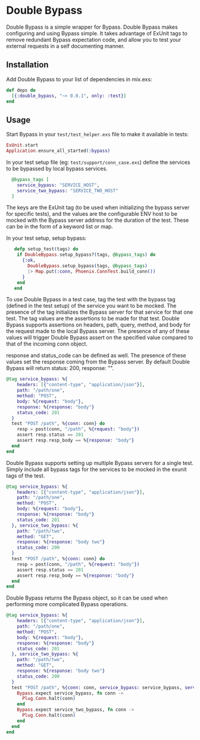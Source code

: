 # Double Bypass

Double Bypass is a simple wrapper for Bypass.  Double Bypass makes configuring and using Bypass simple.  It takes advantage of ExUnit tags to remove redundant Bypass expectation code, and allow you to test your external requests in a self documenting manner.

## Installation

Add Double Bypass to your list of dependencies in mix.exs:

```elixir
def deps do
  [{:double_bypass, "~> 0.0.1", only: :test}]
end
```

## Usage

Start Bypass in your `test/test_helper.exs` file to make it available in tests:

```elixir
ExUnit.start
Application.ensure_all_started(:bypass)
```

In your test setup file (eg: `test/support/conn_case.exs`) define the services to be bypassed by local bypass services.

```elixir
  @bypass_tags [
    service_bypass: "SERVICE_HOST",
    service_two_bypass: "SERVICE_TWO_HOST"
  ]
 ```
The keys are the ExUnit tag (to be used when initializing the bypass server for specific tests), and the values are the configurable ENV host to be mocked with the Bypass server address for the duration of the test. These can be in the form of a keyword list or map.

In your test setup, setup bypass:

```elixir
   defp setup_test(tags) do
    if DoubleBypass.setup_bypass?(tags, @bypass_tags) do
      {:ok,
        DoubleBypass.setup_bypass(tags, @bypass_tags)
        |> Map.put(:conn, Phoenix.ConnTest.build_conn())
      }
    end
   end
```

To use Double Bypass in a test case, tag the test with the bypass tag (defined in the test setup) of the service you want to be mocked. The presence of the tag initializes the Bypass server for that service for that one test. The tag values are the assertions to be made for that test. Double Bypass supports assertions on headers, path, query, method, and body for the request made to the local Bypass server. The presence of any of these values will trigger Double Bypass assert on the specified value compared to that of the incoming conn object.

response and status_code can be defined as well.  The presence of these values set the response coming from the Bypass server. By default Double Bypass will return status: 200, response: "".

```elixir
@tag service_bypass: %{
    headers: [{"content-type", "application/json"}],
    path: "/path/one",
    method: "POST",
    body: %{request: "body"},
    response: %{response: "body"}
    status_code: 201
  }
  test "POST /path", %{conn: conn} do
    resp = post(conn, "/path", %{request: "body"})
    assert resp.status == 201
    assert resp.resp_body == %{response: "body"}
  end
end
```

Double Bypass supports setting up multiple Bypass servers for a single test.  Simply include all bypass tags for the services to be mocked in the exunit tags of the test.

```elixir
@tag service_bypass: %{
    headers: [{"content-type", "application/json"}],
    path: "/path/one",
    method: "POST",
    body: %{request: "body"},
    response: %{response: "body"}
    status_code: 201
  }, service_two_bypass: %{
    path: "/path/two",
    method: "GET",
    response: %{response: "body two"}
    status_code: 200
  }
  test "POST /path", %{conn: conn} do
    resp = post(conn, "/path", %{request: "body"})
    assert resp.status == 201
    assert resp.resp_body == %{response: "body"}
  end
end
```

Double Bypass returns the Bypass object, so it can be used when performing more complicated Bypass operations.

```elixir
@tag service_bypass: %{
    headers: [{"content-type", "application/json"}],
    path: "/path/one",
    method: "POST",
    body: %{request: "body"},
    response: %{response: "body"}
    status_code: 201
  }, service_two_bypass: %{
    path: "/path/two",
    method: "GET",
    response: %{response: "body two"}
    status_code: 200
  }
  test "POST /path", %{conn: conn, service_bypass: service_bypass, service_two_bypass: service_two_bypass} do
    Bypass.expect service_bypass, fn conn ->
      Plug.Conn.halt(conn)
    end
    Bypass.expect service_two_bypass, fn conn ->
      Plug.Conn.halt(conn)
    end
  end
end
```
